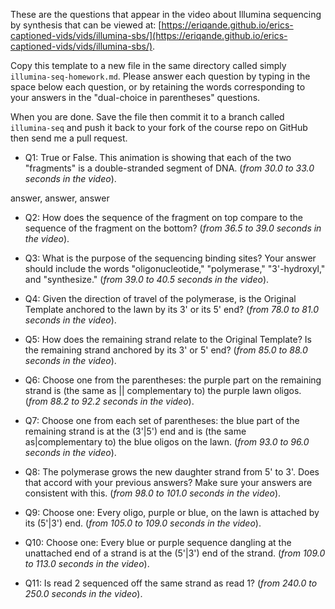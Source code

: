 

These are the questions that appear in the video about Illumina sequencing by synthesis that
can be viewed at: [https://eriqande.github.io/erics-captioned-vids/vids/illumina-sbs/](https://eriqande.github.io/erics-captioned-vids/vids/illumina-sbs/).

Copy this template to a new file in the same directory called simply
`illumina-seq-homework.md`.  Please answer each question by typing in the space below each question, or by retaining the words corresponding to
your answers in the "dual-choice in parentheses" questions.

When you are done.  Save the file then commit it
to a branch called `illumina-seq` and push it back to your
fork of the course repo on GitHub then send me a pull request.



* Q1: True or False. This animation is showing that each of the two "fragments" is a double-stranded segment of DNA. (_from 30.0 to 33.0 seconds in the video_).


answer, answer, answer

* Q2: How does the sequence of the fragment on top compare to the sequence of the fragment on the bottom? (_from 36.5 to 39.0 seconds in the video_).



* Q3: What is the purpose of the sequencing binding sites? Your answer should include the words "oligonucleotide," "polymerase," "3'-hydroxyl," and "synthesize." (_from 39.0 to 40.5 seconds in the video_).



* Q4: Given the direction of travel of the polymerase, is the Original Template anchored to the lawn by its 3' or its 5' end? (_from 78.0 to 81.0 seconds in the video_).



* Q5: How does the remaining strand relate to the Original Template? Is the remaining strand anchored by its 3' or 5' end? (_from 85.0 to 88.0 seconds in the video_).



* Q6: Choose one from the parentheses: the purple part on the remaining strand is (the same as || complementary to) the purple lawn oligos.  (_from 88.2 to 92.2 seconds in the video_).



* Q7: Choose one from each set of parentheses: the blue part of the remaining strand is at the (3'|5') end and is (the same as|complementary to) the blue oligos on the lawn.  (_from 93.0 to 96.0 seconds in the video_).



* Q8: The polymerase grows the new daughter strand from 5' to 3'.  Does that accord with your previous answers?  Make sure your answers are consistent with this. (_from 98.0 to 101.0 seconds in the video_).



* Q9: Choose one: Every oligo, purple or blue, on the lawn is attached by its (5'|3') end. (_from 105.0 to 109.0 seconds in the video_).



* Q10: Choose one: Every blue or purple sequence dangling at the unattached end of a strand is at the (5'|3') end of the strand. (_from 109.0 to 113.0 seconds in the video_).



* Q11: Is read 2 sequenced off the same strand as read 1? (_from 240.0 to 250.0 seconds in the video_).